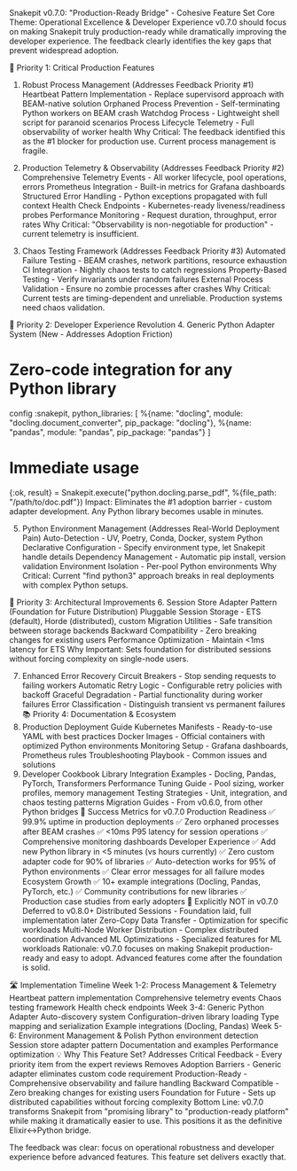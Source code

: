 Snakepit v0.7.0: "Production-Ready Bridge" - Cohesive Feature Set
Core Theme: Operational Excellence & Developer Experience
v0.7.0 should focus on making Snakepit truly production-ready while dramatically improving the developer experience. The feedback clearly identifies the key gaps that prevent widespread adoption.

🎯 Priority 1: Critical Production Features
1. Robust Process Management (Addresses Feedback Priority #1)
Heartbeat Pattern Implementation - Replace supervisord approach with BEAM-native solution
Orphaned Process Prevention - Self-terminating Python workers on BEAM crash
Watchdog Process - Lightweight shell script for paranoid scenarios
Process Lifecycle Telemetry - Full observability of worker health
Why Critical: The feedback identified this as the #1 blocker for production use. Current process management is fragile.

2. Production Telemetry & Observability (Addresses Feedback Priority #2)
Comprehensive Telemetry Events - All worker lifecycle, pool operations, errors
Prometheus Integration - Built-in metrics for Grafana dashboards
Structured Error Handling - Python exceptions propagated with full context
Health Check Endpoints - Kubernetes-ready liveness/readiness probes
Performance Monitoring - Request duration, throughput, error rates
Why Critical: "Observability is non-negotiable for production" - current telemetry is insufficient.

3. Chaos Testing Framework (Addresses Feedback Priority #3)
Automated Failure Testing - BEAM crashes, network partitions, resource exhaustion
CI Integration - Nightly chaos tests to catch regressions
Property-Based Testing - Verify invariants under random failures
External Process Validation - Ensure no zombie processes after crashes
Why Critical: Current tests are timing-dependent and unreliable. Production systems need chaos validation.

🚀 Priority 2: Developer Experience Revolution
4. Generic Python Adapter System (New - Addresses Adoption Friction)
# Zero-code integration for any Python library
config :snakepit,
  python_libraries: [
    %{name: "docling", module: "docling.document_converter", pip_package: "docling"},
    %{name: "pandas", module: "pandas", pip_package: "pandas"}
  ]

# Immediate usage
{:ok, result} = Snakepit.execute("python.docling.parse_pdf", %{file_path: "/path/to/doc.pdf"})
Impact: Eliminates the #1 adoption barrier - custom adapter development. Any Python library becomes usable in minutes.

5. Python Environment Management (Addresses Real-World Deployment Pain)
Auto-Detection - UV, Poetry, Conda, Docker, system Python
Declarative Configuration - Specify environment type, let Snakepit handle details
Dependency Management - Automatic pip install, version validation
Environment Isolation - Per-pool Python environments
Why Critical: Current "find python3" approach breaks in real deployments with complex Python setups.

🔧 Priority 3: Architectural Improvements
6. Session Store Adapter Pattern (Foundation for Future Distribution)
Pluggable Session Storage - ETS (default), Horde (distributed), custom
Migration Utilities - Safe transition between storage backends
Backward Compatibility - Zero breaking changes for existing users
Performance Optimization - Maintain <1ms latency for ETS
Why Important: Sets foundation for distributed sessions without forcing complexity on single-node users.

7. Enhanced Error Recovery
Circuit Breakers - Stop sending requests to failing workers
Automatic Retry Logic - Configurable retry policies with backoff
Graceful Degradation - Partial functionality during worker failures
Error Classification - Distinguish transient vs permanent failures
📚 Priority 4: Documentation & Ecosystem
8. Production Deployment Guide
Kubernetes Manifests - Ready-to-use YAML with best practices
Docker Images - Official containers with optimized Python environments
Monitoring Setup - Grafana dashboards, Prometheus rules
Troubleshooting Playbook - Common issues and solutions
9. Developer Cookbook
Library Integration Examples - Docling, Pandas, PyTorch, Transformers
Performance Tuning Guide - Pool sizing, worker profiles, memory management
Testing Strategies - Unit, integration, and chaos testing patterns
Migration Guides - From v0.6.0, from other Python bridges
🎯 Success Metrics for v0.7.0
Production Readiness
✅ 99.9% uptime in production deployments
✅ Zero orphaned processes after BEAM crashes
✅ <10ms P95 latency for session operations
✅ Comprehensive monitoring dashboards
Developer Experience
✅ Add new Python library in <5 minutes (vs hours currently)
✅ Zero custom adapter code for 90% of libraries
✅ Auto-detection works for 95% of Python environments
✅ Clear error messages for all failure modes
Ecosystem Growth
✅ 10+ example integrations (Docling, Pandas, PyTorch, etc.)
✅ Community contributions for new libraries
✅ Production case studies from early adopters
🚫 Explicitly NOT in v0.7.0
Deferred to v0.8.0+
Distributed Sessions - Foundation laid, full implementation later
Zero-Copy Data Transfer - Optimization for specific workloads
Multi-Node Worker Distribution - Complex distributed coordination
Advanced ML Optimizations - Specialized features for ML workloads
Rationale: v0.7.0 focuses on making Snakepit production-ready and easy to adopt. Advanced features come after the foundation is solid.

🛣️ Implementation Timeline
Week 1-2: Process Management & Telemetry
Heartbeat pattern implementation
Comprehensive telemetry events
Chaos testing framework
Health check endpoints
Week 3-4: Generic Python Adapter
Auto-discovery system
Configuration-driven library loading
Type mapping and serialization
Example integrations (Docling, Pandas)
Week 5-6: Environment Management & Polish
Python environment detection
Session store adapter pattern
Documentation and examples
Performance optimization
💡 Why This Feature Set?
Addresses Critical Feedback - Every priority item from the expert reviews
Removes Adoption Barriers - Generic adapter eliminates custom code requirement
Production-Ready - Comprehensive observability and failure handling
Backward Compatible - Zero breaking changes for existing users
Foundation for Future - Sets up distributed capabilities without forcing complexity
Bottom Line: v0.7.0 transforms Snakepit from "promising library" to "production-ready platform" while making it dramatically easier to use. This positions it as the definitive Elixir↔Python bridge.

The feedback was clear: focus on operational robustness and developer experience before advanced features. This feature set delivers exactly that.
